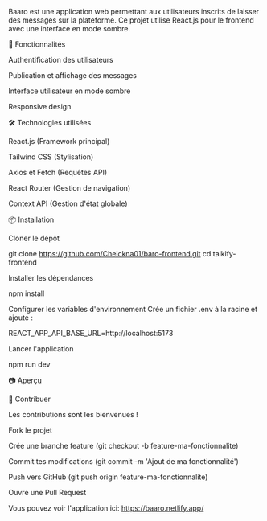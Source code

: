 Baaro est une application web permettant aux utilisateurs inscrits de laisser des messages sur la plateforme. Ce projet utilise React.js pour le frontend avec une interface en mode sombre.

🚀 Fonctionnalités

Authentification des utilisateurs

Publication et affichage des messages

Interface utilisateur en mode sombre

Responsive design

🛠️ Technologies utilisées

React.js (Framework principal)

Tailwind CSS (Stylisation)

Axios et Fetch (Requêtes API)

React Router (Gestion de navigation)

Context API (Gestion d'état globale)

📦 Installation

Cloner le dépôt

git clone https://github.com/Cheickna01/baro-frontend.git
cd talkify-frontend

Installer les dépendances

npm install

Configurer les variables d'environnement
Crée un fichier .env à la racine et ajoute :

REACT_APP_API_BASE_URL=http://localhost:5173

Lancer l'application

npm run dev

📷 Aperçu



🤝 Contribuer

Les contributions sont les bienvenues !

Fork le projet

Crée une branche feature (git checkout -b feature-ma-fonctionnalite)

Commit tes modifications (git commit -m 'Ajout de ma fonctionnalité')

Push vers GitHub (git push origin feature-ma-fonctionnalite)

Ouvre une Pull Request

Vous pouvez voir l'application ici: https://baaro.netlify.app/